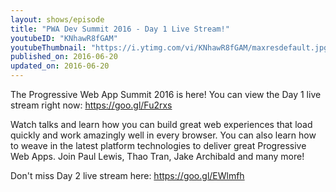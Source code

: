 ```yaml
---
layout: shows/episode
title: "PWA Dev Summit 2016 - Day 1 Live Stream!"
youtubeID: "KNhawR8fGAM"
youtubeThumbnail: "https://i.ytimg.com/vi/KNhawR8fGAM/maxresdefault.jpg"
published_on: 2016-06-20
updated_on: 2016-06-20
---
```


The Progressive Web App Summit 2016 is here! You can view the Day 1 live stream right now: https://goo.gl/Fu2rxs

Watch talks and learn how you can build great web experiences that load quickly and work amazingly well in every browser. You can also learn how to weave in the latest platform technologies to deliver great Progressive Web Apps. Join Paul Lewis, Thao Tran, Jake Archibald and many more!

Don't miss Day 2 live stream here: https://goo.gl/EWlmfh
